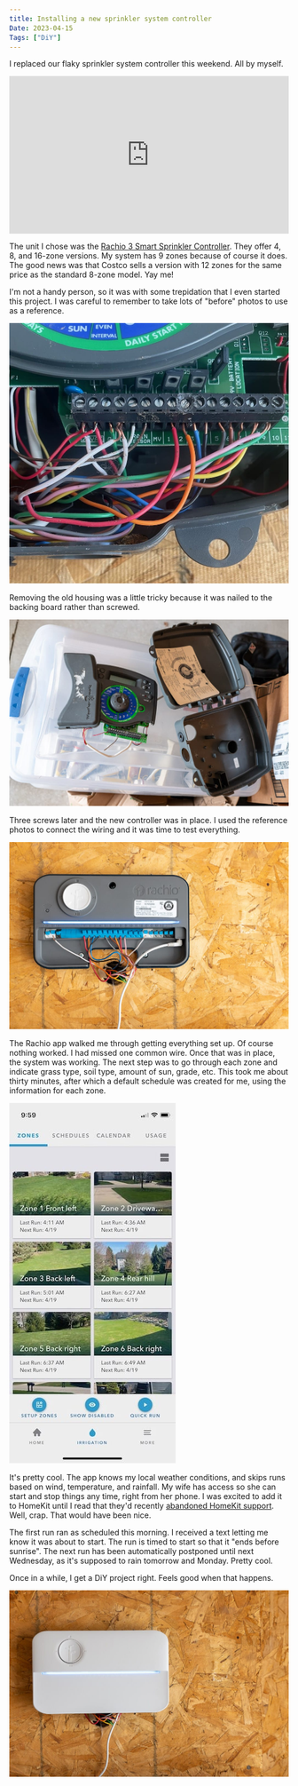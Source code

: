 ```yaml
---
title: Installing a new sprinkler system controller
Date: 2023-04-15
Tags: ["DiY"]
---
```


I replaced our flaky sprinkler system controller this weekend. All by myself.

<div style="position: relative; width: 100%; padding-bottom: 56.25%;">
<iframe
style="position:absolute; width:100%; height:100%;"
src="https://getyarn.io/yarn-clip/c56575f3-3077-4548-ba8d-6e70453ecf75/embed?autoplay=false&responsive=true"
frameborder="0"
></iframe>
</div>

The unit I chose was the [Rachio 3 Smart Sprinkler Controller](https://rachio.com/products/rachio-3/). They offer 4, 8, and 16-zone versions. My system has 9 zones because of course it does. The good news was that Costco sells a version with 12 zones for the same price as the standard 8-zone model. Yay me!

I'm not a handy person, so it was with some trepidation that I even started this project. I was careful to remember to take lots of "before" photos to use as a reference.

![Wiring in the old controller](_OldControllerWiring.jpg)

Removing the old housing was a little tricky because it was nailed to the backing board rather than screwed. 

![The old controller, not-so-carefully removed](_OldController.jpg)

Three screws later and the new controller was in place. I used the reference photos to connect the wiring and it was time to test everything.

![New controller wiring](_RochioWiring.jpg)

The Rachio app walked me through getting everything set up. Of course nothing worked. I had missed one common wire. Once that was in place, the system was working. The next step was to go through each zone and indicate grass type, soil type, amount of sun, grade, etc. This took me about thirty minutes, after which a default schedule was created for me, using the information for each zone.

![The Rachio app](_App.jpg)

It's pretty cool. The app knows my local weather conditions, and skips runs based on wind, temperature, and rainfall. My wife has access so she can start and stop things any time, right from her phone. I was excited to add it to HomeKit until I read that they'd recently [abandoned HomeKit support](https://9to5mac.com/2022/10/03/rachio-smart-sprinkler-homekit-no-response/). Well, crap. That would have been nice.

The first run ran as scheduled this morning. I received a text letting me know it was about to start. The run is timed to start so that it "ends before sunrise". The next run has been automatically postponed until next Wednesday, as it's supposed to rain tomorrow and Monday. Pretty cool.

Once in a while, I get a DiY project right. Feels good when that happens.

![The new Rachio 3 controller, installed](_NewRochioController.jpg)








